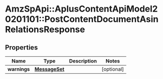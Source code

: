 # AmzSpApi::AplusContentApiModel20201101::PostContentDocumentAsinRelationsResponse

## Properties
Name | Type | Description | Notes
------------ | ------------- | ------------- | -------------
**warnings** | [**MessageSet**](MessageSet.md) |  | [optional] 

